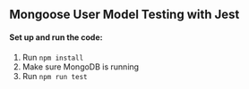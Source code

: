 ## Mongoose User Model Testing with Jest

#### Set up and run the code:
1. Run ``npm install``
2. Make sure MongoDB is running
3. Run ``npm run test``